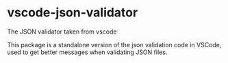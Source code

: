 # vscode-json-validator
The JSON validator taken from vscode

This package is a standalone version of the json validation code in VSCode, used to get better messages when validating JSON files.
